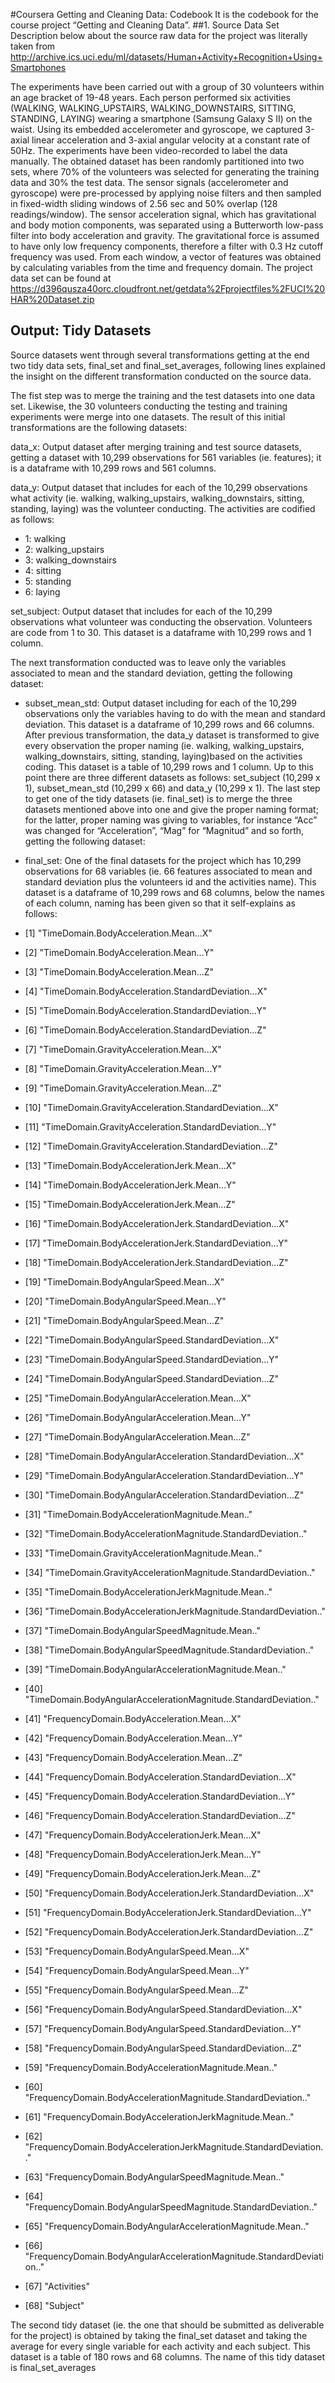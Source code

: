 #Coursera Getting and Cleaning Data: Codebook
It is the codebook for the course project “Getting and Cleaning Data”.
##1. Source Data Set
Description below about the source raw data for the project was literally taken from http://archive.ics.uci.edu/ml/datasets/Human+Activity+Recognition+Using+Smartphones

The experiments have been carried out with a group of 30 volunteers within an age bracket of 19-48 years. Each person performed six activities (WALKING, WALKING_UPSTAIRS, WALKING_DOWNSTAIRS, SITTING, STANDING, LAYING) wearing a smartphone (Samsung Galaxy S II) on the waist. Using its embedded accelerometer and gyroscope, we captured 3-axial linear acceleration and 3-axial angular velocity at a constant rate of 50Hz. The experiments have been video-recorded to label the data manually. The obtained dataset has been randomly partitioned into two sets, where 70% of the volunteers was selected for generating the training data and 30% the test data. 
The sensor signals (accelerometer and gyroscope) were pre-processed by applying noise filters and then sampled in fixed-width sliding windows of 2.56 sec and 50% overlap (128 readings/window). The sensor acceleration signal, which has gravitational and body motion components, was separated using a Butterworth low-pass filter into body acceleration and gravity. The gravitational force is assumed to have only low frequency components, therefore a filter with 0.3 Hz cutoff frequency was used. From each window, a vector of features was obtained by calculating variables from the time and frequency domain.
The project data set can be found at https://d396qusza40orc.cloudfront.net/getdata%2Fprojectfiles%2FUCI%20HAR%20Dataset.zip

## Output: Tidy Datasets
Source datasets went through several transformations getting at the end two tidy data sets, final_set and final_set_averages, following lines explained the insight on the different transformation conducted on the source data.

The fist step was to merge the training and the test datasets into one data set. Likewise, the 30 volunteers conducting the testing and training experiments were merge into one datasets. The result of this initial transformations are the following datasets:

data_x: Output dataset after merging training and test source datasets, getting a dataset with 10,299 observations for 561 variables (ie. features); it is a dataframe with 10,299 rows and 561 columns.

data_y: Output dataset that includes for each of the 10,299 observations what activity (ie. walking, walking_upstairs, walking_downstairs, sitting, standing, laying) was the volunteer conducting. The activities are codified as follows:
* 1: walking
* 2: walking_upstairs
* 3: walking_downstairs
* 4: sitting
* 5: standing
* 6: laying

set_subject: Output dataset that includes for each of the 10,299 observations what volunteer was conducting the observation. Volunteers are code from 1 to 30. This dataset is a dataframe with 10,299 rows and 1 column.

The next transformation conducted was to leave only the variables associated to mean and the standard deviation, getting the following dataset:

* subset_mean_std: Output dataset including for each of the 10,299 observations only the variables having to do with the mean and standard deviation. This dataset is a dataframe of 10,299 rows and 66 columns.
After previous transformation, the data_y dataset is transformed to give every observation the proper naming (ie. walking, walking_upstairs, walking_downstairs, sitting, standing, laying)based on the activities coding.  This dataset is a table of 10,299 rows and 1 column.
Up to this point there are three different datasets as follows: set_subject (10,299 x 1), subset_mean_std (10,299 x 66) and data_y (10,299 x 1).
The last step to get one of the tidy datasets (ie. final_set) is to merge the three datasets mentioned above into one and give the proper naming format; for the latter, proper naming was giving to variables, for instance “Acc” was changed for “Acceleration”, “Mag” for “Magnitud” and so forth, getting the following dataset:

* final_set:  One of the final datasets for the project which has 10,299 observations for 68 variables (ie. 66 features associated to mean and standard deviation plus the volunteers id and the activities name). This dataset is a dataframe of 10,299 rows and 68 columns, below the names of each column, naming has been given so that it self-explains as follows:

* [1] "TimeDomain.BodyAcceleration.Mean...X"                                    
* [2] "TimeDomain.BodyAcceleration.Mean...Y"                                    
* [3] "TimeDomain.BodyAcceleration.Mean...Z"                                    
* [4] "TimeDomain.BodyAcceleration.StandardDeviation...X"                       
* [5] "TimeDomain.BodyAcceleration.StandardDeviation...Y"                       
* [6] "TimeDomain.BodyAcceleration.StandardDeviation...Z"                       
* [7] "TimeDomain.GravityAcceleration.Mean...X"                                 
* [8] "TimeDomain.GravityAcceleration.Mean...Y"                                 
* [9] "TimeDomain.GravityAcceleration.Mean...Z"                                 
* [10] "TimeDomain.GravityAcceleration.StandardDeviation...X"                    
* [11] "TimeDomain.GravityAcceleration.StandardDeviation...Y"                    
* [12] "TimeDomain.GravityAcceleration.StandardDeviation...Z"                    
* [13] "TimeDomain.BodyAccelerationJerk.Mean...X"                                
* [14] "TimeDomain.BodyAccelerationJerk.Mean...Y"                                
* [15] "TimeDomain.BodyAccelerationJerk.Mean...Z"                                
* [16] "TimeDomain.BodyAccelerationJerk.StandardDeviation...X"                   
* [17] "TimeDomain.BodyAccelerationJerk.StandardDeviation...Y"                   
* [18] "TimeDomain.BodyAccelerationJerk.StandardDeviation...Z"                   
* [19] "TimeDomain.BodyAngularSpeed.Mean...X"                                    
* [20] "TimeDomain.BodyAngularSpeed.Mean...Y"                                    
* [21] "TimeDomain.BodyAngularSpeed.Mean...Z"                                    
* [22] "TimeDomain.BodyAngularSpeed.StandardDeviation...X"                       
* [23] "TimeDomain.BodyAngularSpeed.StandardDeviation...Y"                       
* [24] "TimeDomain.BodyAngularSpeed.StandardDeviation...Z"                       
* [25] "TimeDomain.BodyAngularAcceleration.Mean...X"                             
* [26] "TimeDomain.BodyAngularAcceleration.Mean...Y"                             
* [27] "TimeDomain.BodyAngularAcceleration.Mean...Z"                             
* [28] "TimeDomain.BodyAngularAcceleration.StandardDeviation...X"                
* [29] "TimeDomain.BodyAngularAcceleration.StandardDeviation...Y"                
* [30] "TimeDomain.BodyAngularAcceleration.StandardDeviation...Z"                
* [31] "TimeDomain.BodyAccelerationMagnitude.Mean.."                             
* [32] "TimeDomain.BodyAccelerationMagnitude.StandardDeviation.."                
* [33] "TimeDomain.GravityAccelerationMagnitude.Mean.."                          
* [34] "TimeDomain.GravityAccelerationMagnitude.StandardDeviation.."             
* [35] "TimeDomain.BodyAccelerationJerkMagnitude.Mean.."                         
* [36] "TimeDomain.BodyAccelerationJerkMagnitude.StandardDeviation.."            
* [37] "TimeDomain.BodyAngularSpeedMagnitude.Mean.."                             
* [38] "TimeDomain.BodyAngularSpeedMagnitude.StandardDeviation.."                
* [39] "TimeDomain.BodyAngularAccelerationMagnitude.Mean.."                      
* [40] "TimeDomain.BodyAngularAccelerationMagnitude.StandardDeviation.."         
* [41] "FrequencyDomain.BodyAcceleration.Mean...X"                               
* [42] "FrequencyDomain.BodyAcceleration.Mean...Y"                               
* [43] "FrequencyDomain.BodyAcceleration.Mean...Z"                               
* [44] "FrequencyDomain.BodyAcceleration.StandardDeviation...X"                  
* [45] "FrequencyDomain.BodyAcceleration.StandardDeviation...Y"                  
* [46] "FrequencyDomain.BodyAcceleration.StandardDeviation...Z"                  
* [47] "FrequencyDomain.BodyAccelerationJerk.Mean...X"                           
* [48] "FrequencyDomain.BodyAccelerationJerk.Mean...Y"                           
* [49] "FrequencyDomain.BodyAccelerationJerk.Mean...Z"                           
* [50] "FrequencyDomain.BodyAccelerationJerk.StandardDeviation...X"              
* [51] "FrequencyDomain.BodyAccelerationJerk.StandardDeviation...Y"              
* [52] "FrequencyDomain.BodyAccelerationJerk.StandardDeviation...Z"              
* [53] "FrequencyDomain.BodyAngularSpeed.Mean...X"                               
* [54] "FrequencyDomain.BodyAngularSpeed.Mean...Y"                               
* [55] "FrequencyDomain.BodyAngularSpeed.Mean...Z"                               
* [56] "FrequencyDomain.BodyAngularSpeed.StandardDeviation...X"                  
* [57] "FrequencyDomain.BodyAngularSpeed.StandardDeviation...Y"                  
* [58] "FrequencyDomain.BodyAngularSpeed.StandardDeviation...Z"                  
* [59] "FrequencyDomain.BodyAccelerationMagnitude.Mean.."                        
* [60] "FrequencyDomain.BodyAccelerationMagnitude.StandardDeviation.."           
* [61] "FrequencyDomain.BodyAccelerationJerkMagnitude.Mean.."                
* [62] "FrequencyDomain.BodyAccelerationJerkMagnitude.StandardDeviation.."   
* [63] "FrequencyDomain.BodyAngularSpeedMagnitude.Mean.."                    
* [64] "FrequencyDomain.BodyAngularSpeedMagnitude.StandardDeviation.."       
* [65] "FrequencyDomain.BodyAngularAccelerationMagnitude.Mean.."             
* [66] "FrequencyDomain.BodyAngularAccelerationMagnitude.StandardDeviation.."
* [67] "Activities"                                                              
* [68] "Subject"

The second tidy dataset (ie. the one that should be submitted as deliverable for the project) is obtained by taking the final_set dataset and taking the average for every single variable for each activity and each subject. This dataset is a table of 180 rows and 68 columns. The name of this tidy dataset is final_set_averages
 
